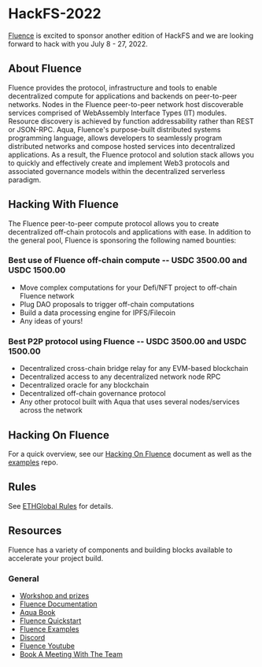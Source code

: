# HackFS-2022


[Fluence](https://fluence.network/) is excited to sponsor another edition of HackFS and we are looking forward to hack with you July 8 - 27, 2022.

## About Fluence

Fluence provides the protocol, infrastructure and tools to enable decentralized compute for applications and backends on peer-to-peer networks. Nodes in the Fluence peer-to-peer network host discoverable services comprised of WebAssembly Interface Types (IT) modules. Resource discovery is achieved by function addressability rather than REST or JSON-RPC. Aqua, Fluence's purpose-built distributed systems programming language, allows developers to seamlessly program distributed networks and compose hosted services into decentralized applications. As a result, the Fluence protocol and solution stack allows you to quickly and effectively create and implement Web3 protocols and associated governance models within the decentralized serverless paradigm.

## Hacking With Fluence

The Fluence peer-to-peer compute protocol allows you to create decentralized off-chain protocols and applications with ease. In addition to the general pool, Fluence is sponsoring the following named bounties:

### Best use of Fluence off-chain compute -- USDC 3500.00 and USDC 1500.00

* Move complex computations for your Defi/NFT project to off-chain Fluence network
* Plug DAO proposals to trigger off-chain computations
* Build a data processing engine for IPFS/Filecoin
* Any ideas of yours!

### Best P2P protocol using Fluence -- USDC 3500.00 and USDC 1500.00

* Decentralized cross-chain bridge relay for any EVM-based blockchain
* Decentralized access to any decentralized network node RPC
* Decentralized oracle for any blockchain
* Decentralized off-chain governance protocol
* Any other protocol built with Aqua that uses several nodes/services across the network

## Hacking On Fluence

For a quick overview, see our [Hacking On Fluence](https://fluencenetwork.notion.site/Hacking-On-Fluence-Primer-28a87754397048e1bec72e3bfc91fd9b) document as well as the [examples](https://github.com/fluencelabs/examples) repo.

## Rules

See [ETHGlobal Rules](https://www.notion.so/Event-Rules-Code-of-Conduct-792bf3decc2b40d491aceca7caf8e4c6) for details.

## Resources

Fluence has a variety of components and building blocks available to accelerate your project build.

### General

* [Workshop and prizes](https://youtu.be/TMHs0H85n6E)
* [Fluence Documentation](https://doc.fluence.dev/docs/)
* [Aqua Book](https://doc.fluence.dev/aqua-book/)
* [Fluence Quickstart](https://github.com/fluencelabs/examples/tree/main/quickstart)
* [Fluence Examples](https://github.com/fluencelabs/examples)
* [Discord](https://fluence.chat)
* [Fluence Youtube](https://www.youtube.com/channel/UC3b5eFyKRFlEMwSJ1BTjpbw)
* [Book A Meeting With The Team](https://calendly.com/fluencehack/)

